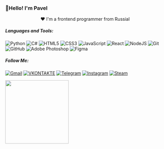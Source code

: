 ### <p C>👋Hello! I'm Pavel</p>
<p align="center">❤ I'm a frontend programmer from Russial</p>

##### Languages and Tools:
![Python](https://img.shields.io/badge/python-090909?style=for-the-badge&logo=python&logoColor=ffdd54)
![C#](https://img.shields.io/badge/c%23-090909.svg?style=for-the-badge&logo=c-sharp&logoColor=8f06a1)
![HTML5](https://img.shields.io/badge/html5-090909.svg?style=for-the-badge&logo=html5&logoColor=#FFA500)
![CSS3](https://img.shields.io/badge/css3-090909.svg?style=for-the-badge&logo=css3&logoColor=0744fa)
![JavaScript](https://img.shields.io/badge/javascript-090909.svg?style=for-the-badge&logo=javascript&logoColor=%23F7DF1E)
![React](https://img.shields.io/badge/react-090909.svg?style=for-the-badge&logo=react&logoColor=%2361DAFB)
![NodeJS](https://img.shields.io/badge/node.js-090909?style=for-the-badge&logo=node.js&logoColor=#07fa1b)
![Git](https://img.shields.io/badge/git-090909.svg?style=for-the-badge&logo=git&logoColor=#fa6c07)
![GitHub](https://img.shields.io/badge/github-090909.svg?style=for-the-badge&logo=github&logoColor=white)
![Adobe Photoshop](https://img.shields.io/badge/adobe%20photoshop-090909.svg?style=for-the-badge&logo=adobe%20photoshop&logoColor=)
![Figma](https://img.shields.io/badge/figma-090909.svg?style=for-the-badge&logo=figma&logoColor=a2f0)

##### Follow Me:
[![Gmail](https://img.shields.io/badge/Gmail-090909?style=for-the-badge&logo=gmail&logoColor=FDFD673)](https://rassvetalovpavel@gmail.com)
[![VKONTAKTE](https://img.shields.io/badge/VKONTAKTE-090909?style=for-the-badge&logo=vk&logoColor=4F7DB3)](https://vk.com/rassvetalovpavel)
[![Telegram](https://img.shields.io/badge/Telegram-090909?style=for-the-badge&logo=telegram&logoColor=27A0S9)](https://t.me/pavelrassvetalov)
[![Instagram](https://img.shields.io/badge/Instagram-090909.svg?style=for-the-badge&logo=Instagram&logoColor=B4068E)](https://instagram.com/rassvetalovpavel74?igshid=YTQwZjQ0NmI0OA==)
[![Steam](https://img.shields.io/badge/steam-090909.svg?style=for-the-badge&logo=steam&logoColor=white)](https://steamcommunity.com/profiles/76561198878989184/)

<img height="200px" width="200px" src="https://user-images.githubusercontent.com/74038190/219923809-b86dc415-a0c2-4a38-bc88-ad6cf06395a8.gif">